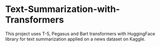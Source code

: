 # Text-Summarization-with-Transformers
This project uses T-5, Pegasus and Bart transformers with HuggingFace library for text summarization applied on a news dataset on Kaggle.
